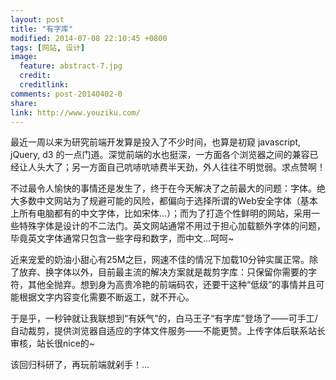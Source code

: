 ```yaml
---
layout: post
title: "有字库"
modified: 2014-07-08 22:10:45 +0800
tags: [网站, 设计]
image:
  feature: abstract-7.jpg
  credit: 
  creditlink: 
comments: post-20140402-0
share: 
link: http://www.youziku.com/
---
```


最近一周以来为研究前端开发算是投入了不少时间，也算是初窥 javascript, jQuery, d3 的一点门道。深觉前端的水也挺深，一方面各个浏览器之间的兼容已经让人头大了；另一方面自己吭哧吭哧费半天劲，外人往往不明觉弱。求点赞啊！

不过最令人愉快的事情还是发生了，终于在今天解决了之前最大的问题：字体。绝大多数中文网站为了规避可能的风险，都偏向于选择所谓的Web安全字体（基本上所有电脑都有的中文字体，比如宋体...）；而为了打造个性鲜明的网站，采用一些特殊字体是设计的不二法门。英文网站通常不用过于担心加载额外字体的问题，毕竟英文字体通常只包含一些字母和数字，而中文...呵呵~

近来宠爱的奶油小甜心有25M之巨，网速不佳的情况下加载10分钟实属正常。除了放弃、换字体以外，目前最主流的解决方案就是裁剪字库：只保留你需要的字符，其他全抛弃。想到身为高贵冷艳的前端码农，还要干这种“低级”的事情并且可能根据文字内容变化需要不断返工，就不开心。

于是乎，一秒钟就让我联想到“有妖气”的，白马王子“有字库”登场了——可手工/自动裁剪，提供浏览器自适应的字体文件服务——不能更赞。上传字体后联系站长审核，站长很nice的~

该回归科研了，再玩前端就剁手！...

